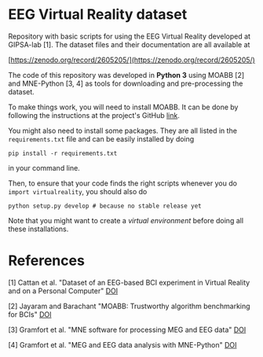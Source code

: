# EEG Virtual Reality dataset

Repository with basic scripts for using the EEG Virtual Reality developed at GIPSA-lab [1]. The dataset files and their documentation are all available at 

[https://zenodo.org/record/2605205/](https://zenodo.org/record/2605205/)

The code of this repository was developed in **Python 3** using MOABB [2] and MNE-Python [3, 4] as tools for downloading and pre-processing the dataset. 

To make things work, you will need to install MOABB. It can be done by following the instructions at the project's GitHub [link](https://github.com/NeuroTechX/moabb).

You might also need to install some packages. They are all listed in the `requirements.txt` file and can be easily installed by doing

```
pip install -r requirements.txt
```

in your command line. 

Then, to ensure that your code finds the right scripts whenever you do `import virtualreality`, you should also do

```
python setup.py develop # because no stable release yet
```

Note that you might want to create a *virtual environment* before doing all these installations.

# References

[1] Cattan et al. "Dataset of an EEG-based BCI experiment in Virtual Reality and on a Personal Computer" [DOI](https://hal.archives-ouvertes.fr/hal-02078533)

[2] Jayaram and Barachant "MOABB: Trustworthy algorithm benchmarking for BCIs" [DOI](https://doi.org/10.1088/1741-2552/aadea0)

[3] Gramfort et al. "MNE software for processing MEG and EEG data" [DOI](https://doi.org/10.1016/j.neuroimage.2013.10.027)

[4] Gramfort et al. "MEG and EEG data analysis with MNE-Python" [DOI](https://doi.org/10.3389/fnins.2013.00267)

